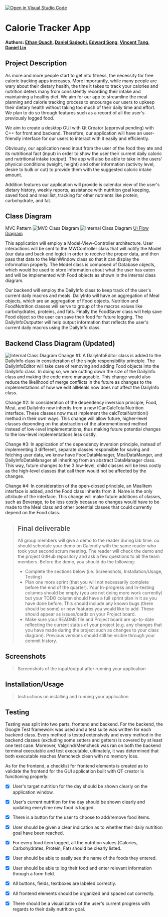 [![Open in Visual Studio Code](https://classroom.github.com/assets/open-in-vscode-c66648af7eb3fe8bc4f294546bfd86ef473780cde1dea487d3c4ff354943c9ae.svg)](https://classroom.github.com/online_ide?assignment_repo_id=9890085&assignment_repo_type=AssignmentRepo)
# Calorie Tracker App
 
#### Authors: [Ethan Quach](https://github.com/equac010), [Daniel Sadeghi](https://github.com/daniel-sadeghi), [Edward Song](https://github.com/edsng), [Vincent Tang](https://github.com/vtang020), [Daniel Lin](https://github.com/DaDanielL)

## Project Description

As more and more people start to get into fitness, the necessity for free calorie tracking apps increases. More importantly, while many people are wary about their dietary health, the time it takes to track your calories and nutrition deters many from consistently recording their intake and maintaining a healthy diet. We aim for our app to streamline the meal planning and calorie tracking process to encourage our users to upkeep their dietary health without taking too much of their daily time and effort. We plan to do so through features such as a record of all the user's previously logged food. 

We aim to create a desktop GUI with Qt Creator (approval pending) with C++ for front and backend. Therefore, our application will have an user-friendly interface for our users to interact with it easily and efficiently.

Obviously, our application need input from the user of the food they ate and its nutritional fact (input) in order to show the user their current daily caloric and nutritional intake (output). The app will also be able to take in the users' physical conditions (weight, height) and other information (activity level, desire to bulk or cut) to provide them with the suggested caloric intake amount.

Addition features our application will provide is calendar view of the user's dietary history, weekly reports, assistance with nutrition goal keeping, saved food and meal list, tracking for other nutrients like protein, carbohydrate, and fat.

## Class Diagram
MVC Pattern
![MVC Class Diagram](https://i.imgur.com/ZdKb0B5.png)
![Internal Class Diagram](https://i.imgur.com/PLvmmwP.png)
[UI Flow Diagram](https://www.figma.com/file/vmKsHpSTvGEe8Qmgh5mGTn/Untitled?node-id=0%3A1&t=ZU63MlYovnjqONRr-0)

This application will employ a Model-View-Controller architecture. User interactions will be sent to the MWController class that will notify the Model (our data and back end logic) in order to receive the proper data, and then pass that data to the MainWindow class so that it can display the information properly. The Model class is composed of Database objects, which would be used to store information about what the user has eaten and will be implemented with Food objects as shown in the internal class diagram.

Our backend will employ the DailyInfo class to keep track of the user's current daily macros and meals. DailyInfo will have an aggregation of Meal objects, which are an aggregation of Food objects. Nutrition and FoodNutrition classes will serve to group of the macros values like carbohydrates, proteins, and fats. Finally the FoodSaver class will help save Food object so the user can save their food for future logging. The DailyInfoOutputter will help output information that reflects the user's current daily macros using the DailyInfo class.

## Backend Class Diagram (Updated)
![Internal Class Diagram](https://i.imgur.com/EenCpQW.png)
Change #1: A DailyInfoEditor class is added to the DailyInfo class in consideration of the single responsibility principle. The DailyInfoEditor will take care of removing and adding Food objects into the DailyInfo class. In doing so, we are cutting down the size of the DailyInfo class and making the code more manageable. This change would also reduce the likelihood of merge conflicts in the future as changes to the implementations of how we edit allMeals now does not affect the DailyInfo class.

Change #2: In consideration of the dependency inversion principle, Food, Meal, and DailyInfo now inherits from a new ICanCalcTotalNutrition interface. These classes now must implement the calcTotalNutrition() method in their own ways. This change will allow future, higher-level classes depending on the abstraction of the aforementioned method instead of low-level implementations, thus making future potential changes to the low-level implementations less costly.

Change #3: In application of the dependency inversion principle, instead of implementing 3 different, separate classes responsible for saving and fetching user data, we know have FoodDataManager, MealDataManger, and DailyInfoDataManager all inheriting from an abstract DataManager class. This way, future changes to the 3 low-level, child classes will be less costly as the high-level classes that call them would not be affected by the changes.

Change #4: In consideration of the open-closed principle, an MealItem interface is added, and the Food class inherits from it. Name is the only attribute of the interface. This change will make future additions of classes, such as Beverage, to be less costly because no changes would have to be made to the Meal class and other potential classes that could currently depend on the Food class.
 
 > ## Final deliverable
 > All group members will give a demo to the reader during lab time. ou should schedule your demo on Calendly with the same reader who took your second scrum meeting. The reader will check the demo and the project GitHub repository and ask a few questions to all the team members. 
 > Before the demo, you should do the following:
 > * Complete the sections below (i.e. Screenshots, Installation/Usage, Testing)
 > * Plan one more sprint (that you will not necessarily complete before the end of the quarter). Your In-progress and In-testing columns should be empty (you are not doing more work currently) but your TODO column should have a full sprint plan in it as you have done before. This should include any known bugs (there should be some) or new features you would like to add. These should appear as issues/cards on your Project board.
 > * Make sure your README file and Project board are up-to-date reflecting the current status of your project (e.g. any changes that you have made during the project such as changes to your class diagram). Previous versions should still be visible through your commit history. 
 
 ## Screenshots
 > Screenshots of the input/output after running your application
 ## Installation/Usage
 > Instructions on installing and running your application
 ## Testing
Testing was split into two parts, frontend and backend. For the backend, the Google Test framework was used and a test suite was written for each backend class. Every method is tested extensively and every method in the backend classes (excluding some setters and getters) is covered by at least one test case. Moreover, Valgrind/Memcheck was ran on both the backend terminal executable and test executable, ultimately, it was determined that both executable reaches Memcheck clean with no memory loss.

As for the frontend, a checklist for frontend elements is created as to validate the frontend for the GUI application built with QT creator is functioning properly:

- [x] User's target nutrition for the day should be shown clearly on the application window.
- [x] User's current nutrition for the day should be shown clearly and updating everytime new food is logged.
- [x] There is a button for the user to choose to add/remove food items.
- [x] User should be given a clear indication as to whether their daily nutrition goal have been reached.
- [x] For every food item logged, all the nutrition values (Calories, Carbohydrates, Protein, Fat) should be clearly listed.
- [x] User should be able to easily see the name of the foods they entered.
- [x] User should be able to log their food and enter relevant information through a form field.
- [x] All buttons, fields, textboxes are labeled correctly.
- [x] All frontend elements should be organized and spaced out correctly.
- [x] There should be a visualization of the user's current progress with regards to their daily nutrition goal.
 

